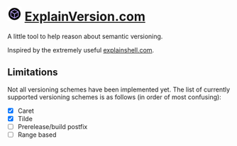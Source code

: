 # ![image](./public/favicon.png) [ExplainVersion.com](explainversion.com)
A little tool to help reason about semantic versioning.

Inspired by the extremely useful [explainshell.com](explainshell.com).

## Limitations
Not all versioning schemes have been implemented yet. The list of currently supported versioning schemes is as follows (in order of most confusing):
- [X] Caret
- [X] Tilde
- [ ] Prerelease/build postfix
- [ ] Range based
